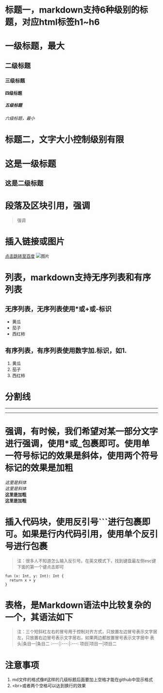 # 标题一，markdown支持6种级别的标题，对应html标签h1~h6
# 一级标题，最大
## 二级标题
### 三级标题
#### 四级标题
##### 五级标题
###### 六级标题，最小

# 标题二，文字大小控制级别有限
这是一级标题
===
这是二级标题
---

# 段落及区块引用，强调
> 强调

# 插入链接或图片
[点击跳转至百度](http://www.baidu.com)
![图片](https://upload-images.jianshu.io/upload_images/703764-605e3cc2ecb664f6.jpg?imageMogr2/auto-orient/strip%7CimageView2/2/w/1240)

# 列表，markdown支持无序列表和有序列表
## 无序列表，无序列表使用\*或\+或\-标识
* 黄瓜
* 茄子
* 西红柿
## 有序列表，有序列表使用数字加.标识，如1.
1. 黄瓜
2. 茄子
3. 西红柿

# 分割线
***
---

# 强调，有时候，我们希望对某一部分文字进行强调，使用\*或\_包裹即可。使用单一符号标记的效果是斜体，使用两个符号标记的效果是加粗
*这里是斜体*<br>
_这里是斜体_<br>
**这里是加粗**<br>
__这里是加粗__<br>

# 插入代码块，使用反引号\`\`\`进行包裹即可。如果是行内代码引用，使用单个反引号进行包裹
> 注：很多人不知道怎么输入反引号。在英文模式下，找到键盘最左侧esc键下面的第一个键点击即可
```
fun (x: Int, y: Int): Int {
  return x + y
}
```

# 表格，是Markdown语法中比较复杂的一个，其语法如下
> 注：三个短斜杠左右的冒号用于控制对齐方式，只放置左边冒号表示文字居左，只放置右边冒号表示文字居右，如果两边都放置冒号表示文字居中
表头|条目一|条目二
:---:|:---:|:---:
项目|项目一|项目二

# 注意事项
1. md文件的格式像#这样的几级标题后面要加上空格才能在github中显示格式
2. \<br\>或者两个空格可以达到换行的效果
